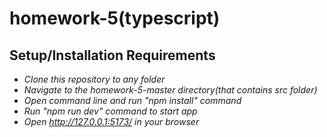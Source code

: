 # homework-5(typescript)

## Setup/Installation Requirements 

* _Сlone this repository to any folder_ 
* _Navigate to the homework-5-master directory(that contains src folder)_ 
* _Open command line and run "npm install" command_
* _Run "npm run dev" command to start app_
* _Open http://127.0.0.1:5173/ in your browser_

